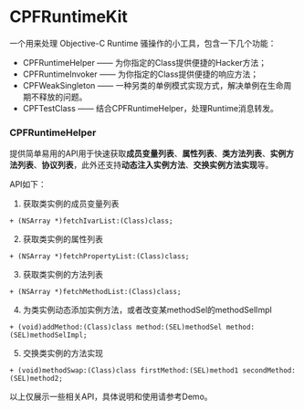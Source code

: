 # CPFRuntimeKit
一个用来处理 Objective-C Runtime 骚操作的小工具，包含一下几个功能：
* CPFRuntimeHelper  —— 为你指定的Class提供便捷的Hacker方法；
* CPFRuntimeInvoker —— 为你指定的Class提供便捷的响应方法；
* CPFWeakSingleton —— 一种另类的单例模式实现方式，解决单例在生命周期不释放的问题。
* CPFTestClass —— 结合CPFRuntimeHelper，处理Runtime消息转发。


### CPFRuntimeHelper
提供简单易用的API用于快速获取**成员变量列表**、**属性列表**、**类方法列表**、**实例方法列表**、**协议列表**，此外还支持**动态注入实例方法**、**交换实例方法实现**等。

API如下：

1. 获取类实例的成员变量列表
```objc
+ (NSArray *)fetchIvarList:(Class)class;
```

2. 获取类实例的属性列表
```objc
+ (NSArray *)fetchPropertyList:(Class)class;
```

3. 获取类实例的方法列表
```objc
+ (NSArray *)fetchMethodList:(Class)class;
```

4. 为类实例动态添加实例方法，或者改变某methodSel的methodSelImpl
```objc
+ (void)addMethod:(Class)class method:(SEL)methodSel method:(SEL)methodSelImpl;
```

5. 交换类实例的方法实现
```objc
+ (void)methodSwap:(Class)class firstMethod:(SEL)method1 secondMethod:(SEL)method2;
```

以上仅展示一些相关API，具体说明和使用请参考Demo。
